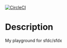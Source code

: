 [![CircleCI](https://circleci.com/gh/omerfarukozdemir/lwc-practices-1/tree/master.svg?style=shield)](https://circleci.com/gh/omerfarukozdemir/lwc-practices-1/tree/master)

# Description
My playground for sfdc/sfdx
